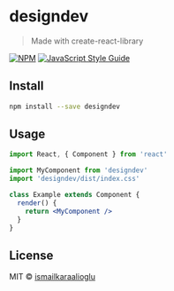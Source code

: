 # designdev

> Made with create-react-library

[![NPM](https://img.shields.io/npm/v/designdev.svg)](https://www.npmjs.com/package/designdev) [![JavaScript Style Guide](https://img.shields.io/badge/code_style-standard-brightgreen.svg)](https://standardjs.com)

## Install

```bash
npm install --save designdev
```

## Usage

```jsx
import React, { Component } from 'react'

import MyComponent from 'designdev'
import 'designdev/dist/index.css'

class Example extends Component {
  render() {
    return <MyComponent />
  }
}
```

## License

MIT © [ismailkaraalioglu](https://github.com/ismailkaraalioglu)
